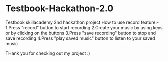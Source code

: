 # Testbook-Hackathon-2.0
Testbook skillacademy 2nd hackathon project
How to use record feature:-
1.Press "record" button to start recording
2.Create your music by using keys or by clicking on the buttons
3.Press "save recording" button to stop and save recording
4.Press "play saved music" button to listen to your saved music

THank you for checking out my project :)
